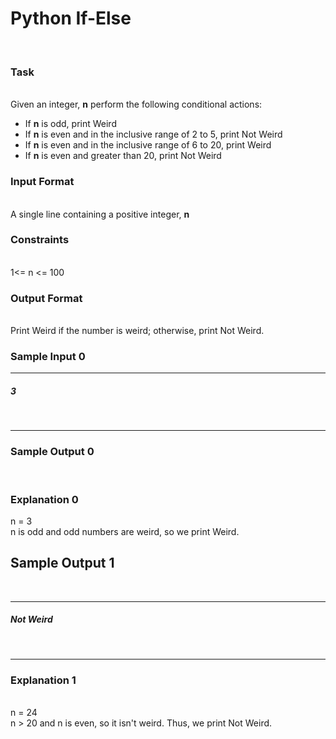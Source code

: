 <h1>Python If-Else</h1><br>
<h3>Task</h3><br>
Given an integer, <b>n</b> perform the following conditional actions:<br>
<ul>
  <li>If <b>n</b> is odd, print Weird</li>
  <li>If <b>n</b> is even and in the inclusive range of 2 to 5, print Not Weird</li>
  <li>If <b>n</b> is even and in the inclusive range of 6 to 20, print Weird</li>
  <li>If <b>n</b> is even and greater than 20, print Not Weird</li>
 </ul>
 <h3>Input Format</h3><br>
 A single line containing a positive integer, <b>n</b><br>
 <h3>Constraints</h3><br>
 1<= n <= 100<br>
 <h3>Output Format</h3><br>
 Print Weird if the number is weird; otherwise, print Not Weird.<br>
 <h3>Sample Input 0</h3>
 <hr>
 <h5>3</h5><br>
 <hr>
 <h3>Sample Output 0</h3><br>
 <h3>Explanation 0</h3>
 n = 3<br>
 n is odd and odd numbers are weird, so we print Weird.<br>
 <h2>Sample Output 1</h2>
<br>
<hr>
<h5>Not Weird</h5><br>
<hr>
<h3>Explanation 1</h3><br>
n = 24<br>
n > 20 and n is even, so it isn't weird. Thus, we print Not Weird.
